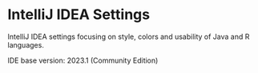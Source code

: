 # IntelliJ IDEA Settings

IntelliJ IDEA settings focusing on style, colors and usability of Java and R languages.

IDE base version: 2023.1 (Community Edition)
